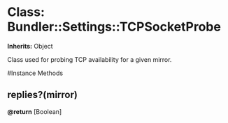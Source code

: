 # Class: Bundler::Settings::TCPSocketProbe
**Inherits:** Object
    

Class used for probing TCP availability for a given mirror.



#Instance Methods
## replies?(mirror) [](#method-i-replies?)

**@return** [Boolean] 

